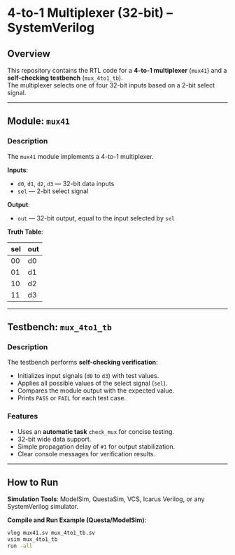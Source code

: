 # 4-to-1 Multiplexer (32-bit) – SystemVerilog

## Overview
This repository contains the RTL code for a **4-to-1 multiplexer** (`mux41`) and a **self-checking testbench** (`mux_4to1_tb`).  
The multiplexer selects one of four 32-bit inputs based on a 2-bit select signal.

---

## Module: `mux41`

### Description
The `mux41` module implements a 4-to-1 multiplexer.

**Inputs**:
- `d0`, `d1`, `d2`, `d3` — 32-bit data inputs  
- `sel` — 2-bit select signal  

**Output**:
- `out` — 32-bit output, equal to the input selected by `sel`

**Truth Table**:

| sel  | out  |
|------|------|
| 00   | d0   |
| 01   | d1   |
| 10   | d2   |
| 11   | d3   |

---

## Testbench: `mux_4to1_tb`

### Description
The testbench performs **self-checking verification**:

- Initializes input signals (`d0` to `d3`) with test values.  
- Applies all possible values of the select signal (`sel`).  
- Compares the module output with the expected value.  
- Prints `PASS` or `FAIL` for each test case.

### Features
- Uses an **automatic task** `check_mux` for concise testing.  
- 32-bit wide data support.  
- Simple propagation delay of `#1` for output stabilization.  
- Clear console messages for verification results.

---

## How to Run

**Simulation Tools**: ModelSim, QuestaSim, VCS, Icarus Verilog, or any SystemVerilog simulator.

**Compile and Run Example (Questa/ModelSim)**:

```bash
vlog mux41.sv mux_4to1_tb.sv
vsim mux_4to1_tb
run -all


